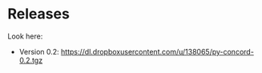 # Releases #

Look here:

  * Version 0.2: https://dl.dropboxusercontent.com/u/138065/py-concord-0.2.tgz
